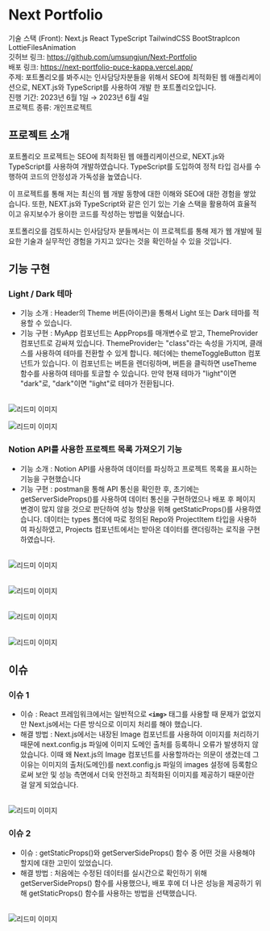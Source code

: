 # Next Portfolio

기술 스택 (Front): Next.js React TypeScript TailwindCSS BootStrapIcon LottieFilesAnimation<br/>
깃허브 링크: https://github.com/umsungjun/Next-Portfolio<br/>
배포 링크: https://next-portfolio-puce-kappa.vercel.app/<br/>
주제: 포트폴리오를 봐주시는 인사담당자분들을 위해서 SEO에 최적화된 웹 애플리케이션으로, NEXT.js와 TypeScript를 사용하여 개발 한 포트폴리오입니다.<br/>
진행 기간: 2023년 6월 1일 → 2023년 6월 4일<br/>
프로젝트 종류: 개인프로젝트<br/>

## 프로젝트 소개

포트폴리오 프로젝트는 SEO에 최적화된 웹 애플리케이션으로, NEXT.js와 TypeScript를 사용하여 개발하였습니다. TypeScript를 도입하여 정적 타입 검사를 수행하여 코드의 안정성과 가독성을 높였습니다.

이 프로젝트를 통해 저는 최신의 웹 개발 동향에 대한 이해와 SEO에 대한 경험을 쌓았습니다. 또한, NEXT.js와 TypeScript와 같은 인기 있는 기술 스택을 활용하여 효율적이고 유지보수가 용이한 코드를 작성하는 방법을 익혔습니다.

포트폴리오를 검토하시는 인사담당자 분들께서는 이 프로젝트를 통해 제가 웹 개발에 필요한 기술과 실무적인 경험을 가지고 있다는 것을 확인하실 수 있을 것입니다.

## 기능 구현

### Light / Dark 테마

- 기능 소개 : Header의 Theme 버튼(아이콘)을 통해서 Light 또는 Dark 테마를 적용할 수 있습니다.
- 기능 구현 : MyApp 컴포넌트는 AppProps를 매개변수로 받고, ThemeProvider 컴포넌트로 감싸져 있습니다. ThemeProvider는 "class"라는 속성을 가지며, 클래스를 사용하여 테마를 전환할 수 있게 합니다. 헤더에는 themeToggleButton 컴포넌트가 있습니다. 이 컴포넌트는 버튼을 렌더링하며, 버튼을 클릭하면 useTheme 함수를 사용하여 테마를 토글할 수 있습니다. 만약 현재 테마가 "light"이면 "dark"로, "dark"이면 "light"로 테마가 전환됩니다.

<br/><img src="NextPortfolioReadeMeImg/Untitled.png" alt="리드미 이미지"><br/>

<img src="NextPortfolioReadeMeImg/Untitled 1.png" alt="리드미 이미지"><br/>

### Notion API를 사용한 프로젝트 목록 가져오기 기능

- 기능 소개 : Notion API를 사용하여 데이터를 파싱하고 프로젝트 목록을 표시하는 기능을 구현했습니다
- 기능 구현 : postman을 통해 API 통신을 확인한 후, 초기에는 getServerSideProps()를 사용하여 데이터 통신을 구현하였으나 배포 후 페이지 변경이 많지 않을 것으로 판단하여 성능 향상을 위해 getStaticProps()를 사용하였습니다. 데이터는 types 폴더에 따로 정의된 Repo와 ProjectItem 타입을 사용하여 파싱하였고, Projects 컴포넌트에서는 받아온 데이터를 랜더링하는 로직을 구현하였습니다.

<br/><img src="NextPortfolioReadeMeImg/Untitled 2.png" alt="리드미 이미지"><br/>

<br/><img src="NextPortfolioReadeMeImg/Untitled 3.png" alt="리드미 이미지"><br/>

<br/><img src="NextPortfolioReadeMeImg/Untitled 4.png" alt="리드미 이미지"><br/>

<br/><img src="NextPortfolioReadeMeImg/Untitled 5.png" alt="리드미 이미지"><br/>

## 이슈

### 이슈 1

- 이슈 : React 프레임워크에서는 일반적으로 **`<img>`** 태그를 사용할 때 문제가 없었지만 Next.js에서는 다른 방식으로 이미지 처리를 해야 했습니다.
- 해결 방법 : Next.js에서는 내장된 Image 컴포넌트를 사용하여 이미지를 처리하기 때문에 next.config.js 파일에 이미지 도메인 출처를 등록하니 오류가 발생하지 않았습니다. 이때 왜 Next.js의 Image 컴포넌트를 사용할까라는 의문이 생겼는데 그 이유는 이미지의 출처(도메인)를 next.config.js 파일의 images 설정에 등록함으로써 보안 및 성능 측면에서 더욱 안전하고 최적화된 이미지를 제공하기 때문이란 걸 알게 되었습니다.

<br/><img src="NextPortfolioReadeMeImg/Untitled 6.png" alt="리드미 이미지"><br/>

### 이슈 2

- 이슈 : getStaticProps()와 getServerSideProps() 함수 중 어떤 것을 사용해야 할지에 대한 고민이 있었습니다.
- 해결 방법 : 처음에는 수정된 데이터를 실시간으로 확인하기 위해 getServerSideProps() 함수를 사용했으나, 배포 후에 더 나은 성능을 제공하기 위해 getStaticProps() 함수를 사용하는 방법을 선택했습니다.

<br/><img src="NextPortfolioReadeMeImg/Untitled 7.png" alt="리드미 이미지"><br/>
